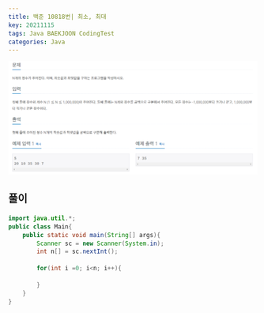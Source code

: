 ```yaml
---
title: 백준 10818번| 최소, 최대 
key: 20211115
tags: Java BAEKJOON CodingTest
categories: Java
---
```


![bj1](/assets/images/post/2021-11-15-bj1.png)

## 풀이
~~~java
import java.util.*;
public class Main{
    public static void main(String[] args){
        Scanner sc = new Scanner(System.in);
        int n[] = sc.nextInt();

        for(int i =0; i<n; i++){
            
        }
    }
}
~~~ 
